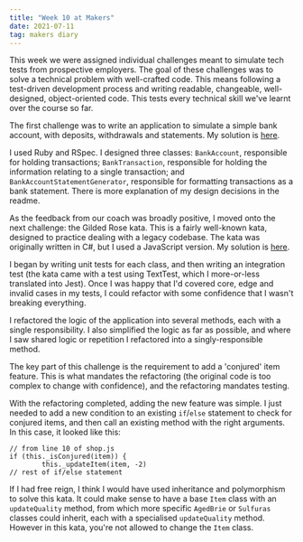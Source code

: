 ```yaml
---
title: "Week 10 at Makers"
date: 2021-07-11
tag: makers diary
---
```


This week we were assigned individual challenges meant to simulate tech tests from prospective employers. The goal of these challenges was to solve a technical problem with well-crafted code. This means following a test-driven development process and writing readable, changeable, well-designed, object-oriented code. This tests every technical skill we've learnt over the course so far.

The first challenge was to write an application to simulate a simple bank account, with deposits, withdrawals and statements. My solution is [here](https://github.com/rdupplaw/bank-tech-test). 

I used Ruby and RSpec. I designed three classes: `BankAccount`, responsible for holding transactions; `BankTransaction`, responsible for holding the information relating to a single transaction; and `BankAccountStatementGenerator`, responsible for formatting transactions as a bank statement. There is more explanation of my design decisions in the readme.

As the feedback from our coach was broadly positive, I moved onto the next challenge: the Gilded Rose kata. This is a fairly well-known kata, designed to practice dealing with a legacy codebase. The kata was originally written in C#, but I used a JavaScript version. My solution is [here](https://github.com/rdupplaw/gilded-rose-js-jest).

I began by writing unit tests for each class, and then writing an integration test (the kata came with a test using TextTest, which I more-or-less translated into Jest). Once I was happy that I'd covered core, edge and invalid cases in my tests, I could refactor with some confidence that I wasn't breaking everything.

I refactored the logic of the application into several methods, each with a single responsibility. I also simplified the logic as far as possible, and where I saw shared logic or repetition I refactored into a singly-responsible method.

The key part of this challenge is the requirement to add a 'conjured' item feature. This is what mandates the refactoring (the original code is too complex to change with confidence), and the refactoring mandates testing. 

With the refactoring completed, adding the new feature was simple. I just needed to add a new condition to an existing `if`/`else` statement to check for conjured items, and then call an existing method with the right arguments. In this case, it looked like this:

```
// from line 10 of shop.js
if (this._isConjured(item)) {
        this._updateItem(item, -2)
// rest of if/else statement
```

If I had free reign, I think I would have used inheritance and polymorphism to solve this kata. It could make sense to have a base `Item` class with an `updateQuality` method, from which more specific `AgedBrie` or `Sulfuras` classes could inherit, each with a specialised `updateQuality` method. However in this kata, you're not allowed to change the `Item` class.